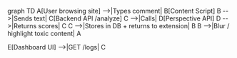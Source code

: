 graph TD
A[User browsing site] -->|Types comment| B[Content Script]
B -->|Sends text| C[Backend API /analyze]
C -->|Calls| D[Perspective API]
D -->|Returns scores| C
C -->|Stores in DB + returns to extension| B
B -->|Blur / highlight toxic content| A

E[Dashboard UI] -->|GET /logs| C
